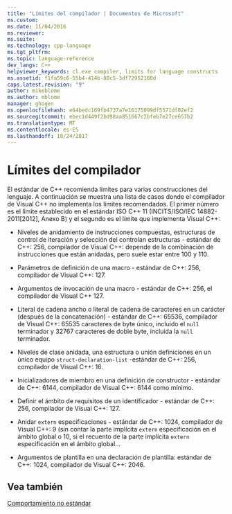 ```yaml
---
title: "Límites del compilador | Documentos de Microsoft"
ms.custom: 
ms.date: 11/04/2016
ms.reviewer: 
ms.suite: 
ms.technology: cpp-language
ms.tgt_pltfrm: 
ms.topic: language-reference
dev_langs: C++
helpviewer_keywords: cl.exe compiler, limits for language constructs
ms.assetid: f1fa59c6-55b4-414b-80c5-3df72952160d
caps.latest.revision: "9"
author: mikeblome
ms.author: mblome
manager: ghogen
ms.openlocfilehash: e64bedc169fb4737a7e16175099df5571df82ef2
ms.sourcegitcommit: ebec1d449f2bd98aa851667c2bfeb7e27ce657b2
ms.translationtype: MT
ms.contentlocale: es-ES
ms.lasthandoff: 10/24/2017
---
```

# <a name="compiler-limits"></a>Límites del compilador
El estándar de C++ recomienda límites para varias construcciones del lenguaje. A continuación se muestra una lista de casos donde el compilador de Visual C++ no implementa los límites recomendados. El primer número es el límite establecido en el estándar ISO C++ 11 (INCITS/ISO/IEC 14882-2011[2012], Anexo B) y el segundo es el límite que implementa Visual C++:  
  
-   Niveles de anidamiento de instrucciones compuestas, estructuras de control de iteración y selección del controlan estructuras - estándar de C++: 256, compilador de Visual C++: depende de la combinación de instrucciones que están anidadas, pero suele estar entre 100 y 110.  
  
-   Parámetros de definición de una macro - estándar de C++: 256, compilador de Visual C++: 127.  
  
-   Argumentos de invocación de una macro - estándar de C++: 256, el compilador de Visual C++ 127.  
  
-   Literal de cadena ancho o literal de cadena de caracteres en un carácter (después de la concatenación) - estándar de C++: 65536, compilador de Visual C++: 65535 caracteres de byte único, incluido el `null` terminador y 32767 caracteres de doble byte, incluida la `null` terminador.  
  
-   Niveles de clase anidada, una estructura o unión definiciones en un único equipo `struct-declaration-list` -estándar de C++: 256, compilador de Visual C++: 16.  
  
-   Inicializadores de miembro en una definición de constructor - estándar de C++: 6144, compilador de Visual C++: 6144 como mínimo.  
  
-   Definir el ámbito de requisitos de un identificador - estándar de C++: 256, compilador de Visual C++: 127.  
  
-   Anidar `extern` especificaciones - estándar de C++: 1024, compilador de Visual C++: 9 (sin contar la parte implícita `extern` especificación en el ámbito global o 10, si el recuento de la parte implícita `extern` especificación en el ámbito global...  
  
-   Argumentos de plantilla en una declaración de plantilla: estándar de C++: 1024, compilador de Visual C++: 2046.  
  
## <a name="see-also"></a>Vea también  
 [Comportamiento no estándar](../cpp/nonstandard-behavior.md)